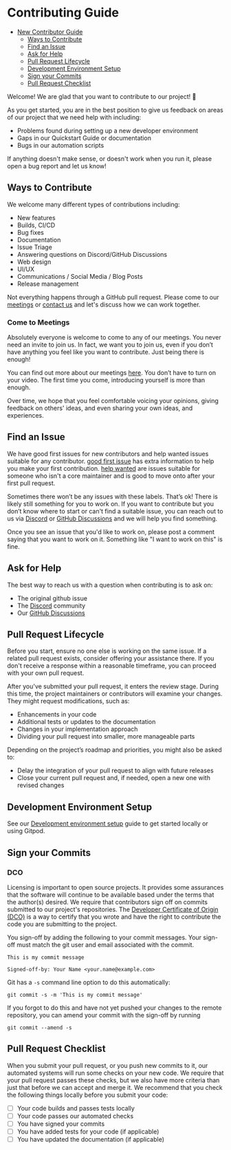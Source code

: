 # Contributing Guide

* [New Contributor Guide](#contributing-guide)
  * [Ways to Contribute](#ways-to-contribute)
  * [Find an Issue](#find-an-issue)
  * [Ask for Help](#ask-for-help)
  * [Pull Request Lifecycle](#pull-request-lifecycle)
  * [Development Environment Setup](#development-environment-setup)
  * [Sign your Commits](#sign-your-commits)
  * [Pull Request Checklist](#pull-request-checklist)

Welcome! We are glad that you want to contribute to our project! 💖

As you get started, you are in the best position to give us feedback on areas of our project that we need help with including:

* Problems found during setting up a new developer environment
* Gaps in our Quickstart Guide or documentation
* Bugs in our automation scripts

If anything doesn't make sense, or doesn't work when you run it, please open a bug report and let us know!

## Ways to Contribute

We welcome many different types of contributions including:

* New features
* Builds, CI/CD
* Bug fixes
* Documentation
* Issue Triage
* Answering questions on Discord/GitHub Discussions
* Web design
* UI/UX
* Communications / Social Media / Blog Posts
* Release management

Not everything happens through a GitHub pull request. Please come to our [meetings](https://discord.gg/4QWgSz4hTC) or [contact us](https://discord.gg/4QWgSz4hTC) and let's discuss how we can work
together. 

### Come to Meetings

Absolutely everyone is welcome to come to any of our meetings. You never need an invite to join us. In fact, we want you to join us, even if you don’t have anything you feel like you want to contribute. Just being there is enough!

You can find out more about our meetings [here](https://discord.gg/4QWgSz4hTC). You don’t have to turn on your video. The first time you come, introducing yourself is more than enough.

Over time, we hope that you feel comfortable voicing your opinions, giving feedback on others' ideas, and even sharing your own ideas, and experiences.

## Find an Issue

We have good first issues for new contributors and help wanted issues suitable for any contributor. [good first issue](https://github.com/fonoster/routr/issues?q=is%3Aopen+is%3Aissue+label%3A%22good+first+issue%22) has extra information to help you make your first contribution. [help wanted](https://github.com/fonoster/routr/issues?q=is%3Aopen+is%3Aissue+label%3A%22help+wanted%22) are issues suitable for someone who isn't a core maintainer and is good to move onto after your first pull request.

Sometimes there won’t be any issues with these labels. That’s ok! There is likely still something for you to work on. If you want to contribute but you don’t know where to start or can't find a suitable issue, you can reach out to us via  [Discord](https://discord.gg/4QWgSz4hTC) or [GitHub Discussions](https://github.com/fonoster/routr/discussions) and we will help you find something.

Once you see an issue that you'd like to work on, please post a comment saying that you want to work on it. Something like "I want to work on this" is fine.

## Ask for Help

The best way to reach us with a question when contributing is to ask on:

* The original github issue
* The [Discord](https://discord.gg/4QWgSz4hTC) community
* Our [GitHub Discussions](https://github.com/fonoster/routr/discussions)

## Pull Request Lifecycle

Before you start, ensure no one else is working on the same issue. If a related pull request exists, consider offering your assistance there. If you don't receive a response within a reasonable timeframe, you can proceed with your own pull request.

After you've submitted your pull request, it enters the review stage. During this time, the project maintainers or contributors will examine your changes. They might request modifications, such as:

- Enhancements in your code
- Additional tests or updates to the documentation
- Changes in your implementation approach
- Dividing your pull request into smaller, more manageable parts

Depending on the project’s roadmap and priorities, you might also be asked to:

- Delay the integration of your pull request to align with future releases
- Close your current pull request and, if needed, open a new one with revised changes

## Development Environment Setup

See our [Development environment setup](https://routr.io/docs/development/introduction) guide to get started locally or using Gitpod.

## Sign your Commits

### DCO

Licensing is important to open source projects. It provides some assurances that the software will continue to be available based under the terms that the author(s) desired. We require that contributors sign off on commits submitted to our project's repositories. The [Developer Certificate of Origin (DCO)](https://probot.github.io/apps/dco/) is a way to certify that you wrote and have the right to contribute the code you are submitting to the project.

You sign-off by adding the following to your commit messages. Your sign-off must match the git user and email associated with the commit.

```text
This is my commit message

Signed-off-by: Your Name <your.name@example.com>
```

Git has a `-s` command line option to do this automatically:

```text
git commit -s -m 'This is my commit message'
```

If you forgot to do this and have not yet pushed your changes to the remote repository, you can amend your commit with the sign-off by running 

```text
git commit --amend -s
``` 

## Pull Request Checklist

When you submit your pull request, or you push new commits to it, our automated systems will run some checks on your new code. We require that your pull request passes these checks, but we also have more criteria than just that before we can accept and merge it. We recommend that you check the following things locally before you submit your code:

- [ ] Your code builds and passes tests locally
- [ ] Your code passes our automated checks
- [ ] You have signed your commits
- [ ] You have added tests for your code (if applicable)
- [ ] You have updated the documentation (if applicable)